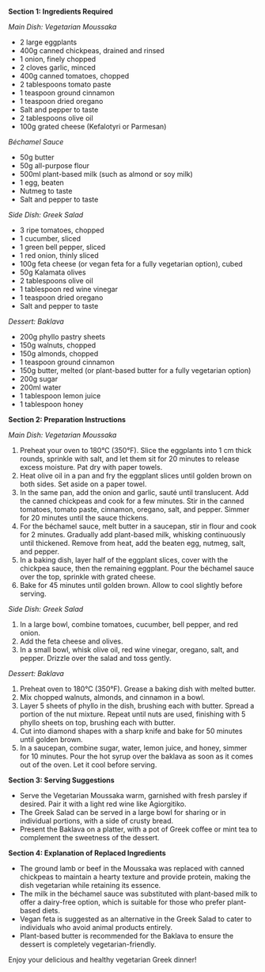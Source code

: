 **Section 1: Ingredients Required**

*Main Dish: Vegetarian Moussaka*  
- 2 large eggplants  
- 400g canned chickpeas, drained and rinsed  
- 1 onion, finely chopped  
- 2 cloves garlic, minced  
- 400g canned tomatoes, chopped  
- 2 tablespoons tomato paste  
- 1 teaspoon ground cinnamon  
- 1 teaspoon dried oregano  
- Salt and pepper to taste  
- 2 tablespoons olive oil  
- 100g grated cheese (Kefalotyri or Parmesan)  

*Béchamel Sauce*  
- 50g butter  
- 50g all-purpose flour  
- 500ml plant-based milk (such as almond or soy milk)  
- 1 egg, beaten  
- Nutmeg to taste  
- Salt and pepper to taste  

*Side Dish: Greek Salad*  
- 3 ripe tomatoes, chopped  
- 1 cucumber, sliced  
- 1 green bell pepper, sliced  
- 1 red onion, thinly sliced  
- 100g feta cheese (or vegan feta for a fully vegetarian option), cubed  
- 50g Kalamata olives  
- 2 tablespoons olive oil  
- 1 tablespoon red wine vinegar  
- 1 teaspoon dried oregano  
- Salt and pepper to taste  

*Dessert: Baklava*  
- 200g phyllo pastry sheets  
- 150g walnuts, chopped  
- 150g almonds, chopped  
- 1 teaspoon ground cinnamon  
- 150g butter, melted (or plant-based butter for a fully vegetarian option)  
- 200g sugar  
- 200ml water  
- 1 tablespoon lemon juice  
- 1 tablespoon honey  

**Section 2: Preparation Instructions**

*Main Dish: Vegetarian Moussaka*  
1. Preheat your oven to 180°C (350°F). Slice the eggplants into 1 cm thick rounds, sprinkle with salt, and let them sit for 20 minutes to release excess moisture. Pat dry with paper towels.  
2. Heat olive oil in a pan and fry the eggplant slices until golden brown on both sides. Set aside on a paper towel.  
3. In the same pan, add the onion and garlic, sauté until translucent. Add the canned chickpeas and cook for a few minutes. Stir in the canned tomatoes, tomato paste, cinnamon, oregano, salt, and pepper. Simmer for 20 minutes until the sauce thickens.  
4. For the béchamel sauce, melt butter in a saucepan, stir in flour and cook for 2 minutes. Gradually add plant-based milk, whisking continuously until thickened. Remove from heat, add the beaten egg, nutmeg, salt, and pepper.  
5. In a baking dish, layer half of the eggplant slices, cover with the chickpea sauce, then the remaining eggplant. Pour the béchamel sauce over the top, sprinkle with grated cheese.  
6. Bake for 45 minutes until golden brown. Allow to cool slightly before serving.  

*Side Dish: Greek Salad*  
1. In a large bowl, combine tomatoes, cucumber, bell pepper, and red onion.  
2. Add the feta cheese and olives.  
3. In a small bowl, whisk olive oil, red wine vinegar, oregano, salt, and pepper. Drizzle over the salad and toss gently.  

*Dessert: Baklava*  
1. Preheat oven to 180°C (350°F). Grease a baking dish with melted butter.  
2. Mix chopped walnuts, almonds, and cinnamon in a bowl.  
3. Layer 5 sheets of phyllo in the dish, brushing each with butter. Spread a portion of the nut mixture. Repeat until nuts are used, finishing with 5 phyllo sheets on top, brushing each with butter.  
4. Cut into diamond shapes with a sharp knife and bake for 50 minutes until golden brown.  
5. In a saucepan, combine sugar, water, lemon juice, and honey, simmer for 10 minutes. Pour the hot syrup over the baklava as soon as it comes out of the oven. Let it cool before serving.  

**Section 3: Serving Suggestions**  
- Serve the Vegetarian Moussaka warm, garnished with fresh parsley if desired. Pair it with a light red wine like Agiorgitiko.  
- The Greek Salad can be served in a large bowl for sharing or in individual portions, with a side of crusty bread.  
- Present the Baklava on a platter, with a pot of Greek coffee or mint tea to complement the sweetness of the dessert.  

**Section 4: Explanation of Replaced Ingredients**  
- The ground lamb or beef in the Moussaka was replaced with canned chickpeas to maintain a hearty texture and provide protein, making the dish vegetarian while retaining its essence.  
- The milk in the béchamel sauce was substituted with plant-based milk to offer a dairy-free option, which is suitable for those who prefer plant-based diets.  
- Vegan feta is suggested as an alternative in the Greek Salad to cater to individuals who avoid animal products entirely.  
- Plant-based butter is recommended for the Baklava to ensure the dessert is completely vegetarian-friendly.

Enjoy your delicious and healthy vegetarian Greek dinner!